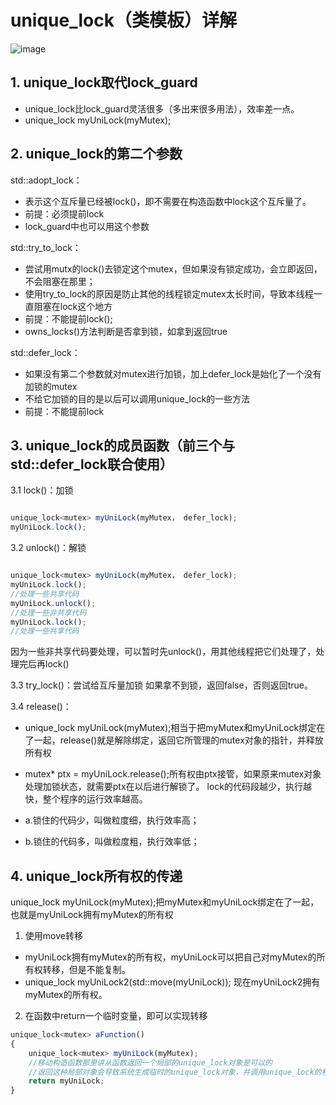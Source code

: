 
# unique_lock（类模板）详解

![image](https://user-images.githubusercontent.com/38579506/131488386-fa3a882e-acdc-4928-8210-47cd64656fa4.png)


## 1. unique_lock取代lock_guard

* unique_lock比lock_guard灵活很多（多出来很多用法），效率差一点。
* unique_lock myUniLock(myMutex);


## 2. unique_lock的第二个参数

std::adopt_lock：

* 表示这个互斥量已经被lock()，即不需要在构造函数中lock这个互斥量了。
* 前提：必须提前lock
* lock_guard中也可以用这个参数

std::try_to_lock：

* 尝试用mutx的lock()去锁定这个mutex，但如果没有锁定成功，会立即返回，不会阻塞在那里；
* 使用try_to_lock的原因是防止其他的线程锁定mutex太长时间，导致本线程一直阻塞在lock这个地方
* 前提：不能提前lock();
* owns_locks()方法判断是否拿到锁，如拿到返回true

std::defer_lock：

* 如果没有第二个参数就对mutex进行加锁，加上defer_lock是始化了一个没有加锁的mutex
* 不给它加锁的目的是以后可以调用unique_lock的一些方法
* 前提：不能提前lock


## 3. unique_lock的成员函数（前三个与std::defer_lock联合使用）

3.1 lock()：加锁

```js

unique_lock<mutex> myUniLock(myMutex， defer_lock);
myUniLock.lock();

```

3.2 unlock()：解锁

```js

unique_lock<mutex> myUniLock(myMutex， defer_lock);
myUniLock.lock();
//处理一些共享代码
myUniLock.unlock();
//处理一些非共享代码
myUniLock.lock();
//处理一些共享代码

```
因为一些非共享代码要处理，可以暂时先unlock()，用其他线程把它们处理了，处理完后再lock()


3.3 try_lock()：尝试给互斥量加锁
如果拿不到锁，返回false，否则返回true。

3.4 release()：

* unique_lock
myUniLock(myMutex);相当于把myMutex和myUniLock绑定在了一起，release()就是解除绑定，返回它所管理的mutex对象的指针，并释放所有权
* mutex* ptx = myUniLock.release();所有权由ptx接管，如果原来mutex对象处理加锁状态，就需要ptx在以后进行解锁了。
lock的代码段越少，执行越快，整个程序的运行效率越高。

* a.锁住的代码少，叫做粒度细，执行效率高；
* b.锁住的代码多，叫做粒度粗，执行效率低；



## 4. unique_lock所有权的传递

unique_lock myUniLock(myMutex);把myMutex和myUniLock绑定在了一起，也就是myUniLock拥有myMutex的所有权
1. 使用move转移

* myUniLock拥有myMutex的所有权，myUniLock可以把自己对myMutex的所有权转移，但是不能复制。
* unique_lock myUniLock2(std::move(myUniLock));
现在myUniLock2拥有myMutex的所有权。

2. 在函数中return一个临时变量，即可以实现转移


```js
unique_lock<mutex> aFunction()
{
    unique_lock<mutex> myUniLock(myMutex);
    //移动构造函数那里讲从函数返回一个局部的unique_lock对象是可以的
    //返回这种局部对象会导致系统生成临时的unique_lock对象，并调用unique_lock的移动构造函数
    return myUniLock;
}

```
